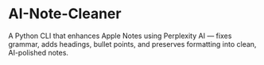 # AI-Note-Cleaner
A Python CLI that enhances Apple Notes using Perplexity AI — fixes grammar, adds headings, bullet points, and preserves formatting into clean, AI-polished notes.
